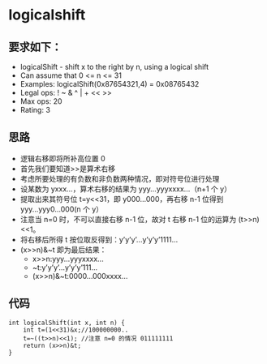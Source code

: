 # logicalshift
## 要求如下：
 * logicalShift - shift x to the right by n, using a logical shift
 *   Can assume that 0 <= n <= 31
 *   Examples: logicalShift(0x87654321,4) = 0x08765432
 *   Legal ops: ! ~ & ^ | + << >>
 *   Max ops: 20
 *   Rating: 3
## 思路
* 逻辑右移即将所补高位置 0
* 首先我们要知道>>是算术右移
* 考虑所要处理的有负数和非负数两种情况，即对符号位进行处理 
* 设某数为 yxxx...，算术右移的结果为 yyy...yyyxxxx...（n+1 个 y） 
* 提取出来其符号位 t=y<<31，即 y000...000，再右移 n-1 位得到 yyy...yyy0...000(n 个 y）
* 注意当 n=0 时，不可以直接右移 n-1 位，故对 t 右移 n-1 位的运算为 (t>>n)<<1。 
* 将右移后所得 t 按位取反得到：y’y’y’...y’y’y’1111...
* (x>>n)&~t 即为最后结果：
    * x>>n:yyy...yyyxxxx...
    * ~t:y’y’y’...y’y’y’111...
    * (x>>n)&~t:0000...000xxxx...
## 代码
```shell
int logicalShift(int x, int n) {
	int t=(1<<31)&x;//100000000..
	t=~((t>>n)<<1); //注意 n=0 的情况 011111111
	return (x>>n)&t; 
}
```
